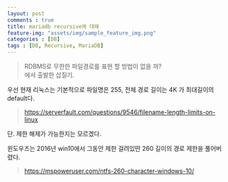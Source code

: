 ```yaml
---
layout: post
comments : true
title: mariadb recursive에 대해
feature-img: "assets/img/sample_feature_img.png"
categories : [DB]
tags : [DB, Recursive, MariaDB]
---
```


> RDBMS로 무한한 파일경로를 표현 할 방법이 없을 까?  
> 에서 출발한 삽질기.

우선 현재 리눅스는 기본적으로 파일명은 255, 전체 경로 길이는 4K 가 최대길이의 default다.
> https://serverfault.com/questions/9546/filename-length-limits-on-linux

단. 제한 해제가 가능한지는 모르겠다.

윈도우즈는 2016년 win10에서 그동안 제한 걸려있떤 260 길이의 경로 제한을 풀어버렸다.
> https://mspoweruser.com/ntfs-260-character-windows-10/

<br/>
<br/>

##